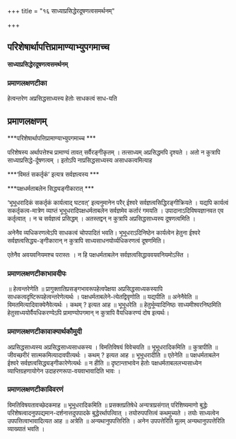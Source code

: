 +++
title = "१६ साध्याप्रसिद्धेरदूषणत्वसमर्थनम्"

+++


## परिशेषार्थापत्तिप्रामाण्याभ्युपगमाच्च

**साध्याप्रसिद्धेरदूषणत्वसमर्थनम्** 

### **प्रमाणलक्षणटीका**

हेत्वन्तरेण अप्रसिद्धसाध्यस्य हेतोः साधकत्वं साध-यति

## प्रमाणलक्षणम्

***परिशेषार्थापत्तिप्रामाण्याभ्युपगमाच्च ***

परिशेषस्य अर्थापत्तेश्च प्रामाण्यं तावत् सर्वैरङ्गीकृतम् । तत्साध्यम् अप्रसिद्धमपि दृश्यते । अतो न कुत्रापि साध्याप्रसिद्धे-र्दूषणत्वम् । इतोऽपि नाप्रसिद्धसाध्यस्य असाधकत्वमित्याह

***‘विमतं सकर्तृकं’ इत्यत्र सर्वज्ञत्वस्य ***

***पक्षधर्मताबलेन सिद्ध्यङ्गीकारात् ***

‘भूभूधरादिकं सकर्तृकं कार्यत्वाद् घटवत्’ इत्यनुमानेन परैर् ईश्वरे सर्वज्ञत्वसिद्धिरङ्गीक्रियते । यद्यपि कार्यत्वं सकर्तृकत्व-मात्रेण व्याप्तं भूभूधरादिपक्षधर्मताबलेन सर्वज्ञमेव कर्तारं गमयति । उपादानाऽदिविषयज्ञानवत एव कर्तृत्वात् । न च सर्वज्ञत्वं प्रसिद्धम् । अतस्तद्वन् न कुत्रापि अप्रसिद्धसाध्यस्य दूषणत्वमिति ।

अनेनैव व्यधिकरणत्वेऽपि साधकत्वं चोपपादितं भवति। भूभूधराऽदिनिष्ठेन कार्यत्वेन हेतुना ईश्वरे सर्वज्ञत्वसिद्ध्य-ङ्गीकारान् न कुत्रापि साध्यसाधनयोर्व्यधिकरणत्वं दूषणमिति।

एतेनैव अवयवनियमश्च परास्तः । न हि पक्षधर्मताबलेन सर्वज्ञत्वसिद्धाववयवनियमोऽस्ति ।

### **प्रमाणलक्षणटीकाभावदीपः**

॥ हेत्वन्तरेणेति ॥ प्रागुक्तातिप्रसङ्गभावरूपहेत्वपेक्षया अप्रसिद्धसाध्यकस्यापि साधकत्वदृष्टिरूपहेत्वन्तरेणेत्यर्थः । पक्षधर्मताबलेने-त्येतद्विवृणोति ॥ यद्यपीति ॥ अनेनैवेति ॥ विमतमित्यादिवाक्येनैवेत्यर्थः । कथम् ? इत्यत आह ॥ भूभूधरेति ॥ हेतुर्भूम्यादिनिष्ठः साध्यमीश्वरनिष्ठमिति हेतुसाध्ययोर्वैयधिकरण्येऽपि प्रामाण्योपगमान् न कुत्रापि वैयधिकरण्यं दोष इत्यर्थः।

### **प्रमाणलक्षणटीकावाक्यार्थकौमुदी**

अप्रसिद्धसाध्यस्य अप्रसिद्धसाध्यसाधकस्य । विमतिविषयं विवेचयति ॥ भूभूधरादिकमिति ॥ कुत्रापीति ॥ जीवच्छरीरं सात्मकमित्यादावपीत्यर्थः । कथम् ? इत्यत आह ॥ भूभूधरादीति ॥ एतेनेति ॥ पक्षधर्मताबलेन ईश्वरे सर्वज्ञत्वसिद्ध्यङ्गीकारेणेत्यर्थः ॥ न हीति ॥ दृष्टान्ताभावेन हेतोः पक्षधर्मताबललभ्यसाध्येन व्याप्तिग्रहणायोगेन उदाहरणरूपा-वयवाभावादिति भावः ।

### **प्रमाणलक्षणटीकाविवरणं**

विमतिविषयतावच्छेदकमाह ॥ भूभूधरादिकमिति ॥ प्रसक्तप्रतिषेधे अन्यत्राप्रसंगात् परिशिष्यमाणो बुद्धेः परिशेषत्वादनुपपद्यमान-दर्शनात्तदुपपादके बुद्धेरर्थापत्विात् । तयोरुपपत्तित्वं कथमुच्यते । तयोः साध्यत्वेन उपपत्तित्वाभावादित्यत आह ॥ अत्रेति ॥ अन्यथानुपपत्तिरिति । अनेन उपपत्तेरिति मूलम् अन्यथानुपपत्तेरिति व्याख्यातं भवति ।

